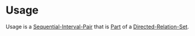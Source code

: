 # Usage

Usage is a [Sequential-Interval-Pair](10000104.md) that is [Part](60084.md) of a [Directed-Relation-Set](60092.md).
